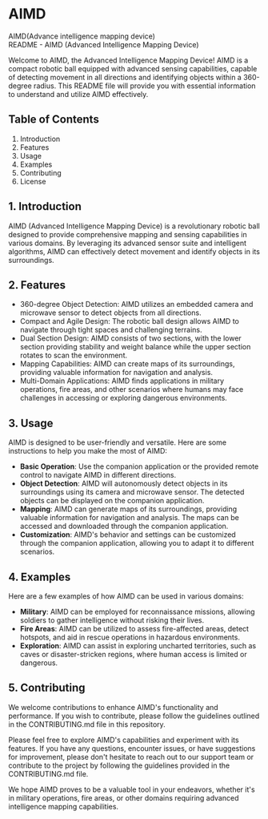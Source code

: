 # AIMD
AIMD(Advance intelligence mapping device)\
README - AIMD (Advanced Intelligence Mapping Device)

Welcome to AIMD, the Advanced Intelligence Mapping Device! AIMD is a compact robotic ball equipped with advanced sensing capabilities, capable of detecting movement in all directions and identifying objects within a 360-degree radius. This README file will provide you with essential information to understand and utilize AIMD effectively.

## Table of Contents

1. Introduction
2. Features
3. Usage
4. Examples
5. Contributing
6. License

## 1. Introduction

AIMD (Advanced Intelligence Mapping Device) is a revolutionary robotic ball designed to provide comprehensive mapping and sensing capabilities in various domains. By leveraging its advanced sensor suite and intelligent algorithms, AIMD can effectively detect movement and identify objects in its surroundings.

## 2. Features

- 360-degree Object Detection: AIMD utilizes an embedded camera and microwave sensor to detect objects from all directions.
- Compact and Agile Design: The robotic ball design allows AIMD to navigate through tight spaces and challenging terrains.
- Dual Section Design: AIMD consists of two sections, with the lower section providing stability and weight balance while the upper section rotates to scan the environment.
- Mapping Capabilities: AIMD can create maps of its surroundings, providing valuable information for navigation and analysis.
- Multi-Domain Applications: AIMD finds applications in military operations, fire areas, and other scenarios where humans may face challenges in accessing or exploring dangerous environments.


## 3. Usage

AIMD is designed to be user-friendly and versatile. Here are some instructions to help you make the most of AIMD:

- **Basic Operation**: Use the companion application or the provided remote control to navigate AIMD in different directions.
- **Object Detection**: AIMD will autonomously detect objects in its surroundings using its camera and microwave sensor. The detected objects can be displayed on the companion application.
- **Mapping**: AIMD can generate maps of its surroundings, providing valuable information for navigation and analysis. The maps can be accessed and downloaded through the companion application.
- **Customization**: AIMD's behavior and settings can be customized through the companion application, allowing you to adapt it to different scenarios.

## 4. Examples

Here are a few examples of how AIMD can be used in various domains:

- **Military**: AIMD can be employed for reconnaissance missions, allowing soldiers to gather intelligence without risking their lives.
- **Fire Areas**: AIMD can be utilized to assess fire-affected areas, detect hotspots, and aid in rescue operations in hazardous environments.
- **Exploration**: AIMD can assist in exploring uncharted territories, such as caves or disaster-stricken regions, where human access is limited or dangerous.

## 5. Contributing

We welcome contributions to enhance AIMD's functionality and performance. If you wish to contribute, please follow the guidelines outlined in the CONTRIBUTING.md file in this repository.



Please feel free to explore AIMD's capabilities and experiment with its features. If you have any questions, encounter issues, or have suggestions for improvement, please don't hesitate to reach out to our support team or contribute to the project by following the guidelines provided in the CONTRIBUTING.md file.

We hope AIMD proves to be a valuable tool in your endeavors, whether it's in military operations, fire areas, or other domains requiring advanced intelligence mapping capabilities. 




